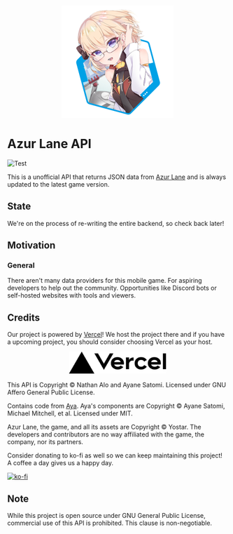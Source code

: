 <p align="center">
  <img src="icon.png" width="256" title="Azur Lane API">
</p>

# Azur Lane API
![Test](https://github.com/LeNitrous/azur-lane-api/workflows/Test/badge.svg)

This is a unofficial API that returns JSON data from [Azur Lane](https://azurlane.yo-star.com/) and is always updated to the latest game version. 


## State

We're on the process of re-writing the entire backend, so check back later!

## Motivation

### General
There aren't many data providers for this mobile game. For aspiring developers to help out the community. Opportunities like Discord bots or self-hosted websites with tools and viewers.

## Credits

Our project is powered by [Vercel](https://vercel.com?utm_source=azur-lane-api&utm_campaign=oss)! We host the project there and if you have a upcoming project, you should consider choosing Vercel as your host.

<p align="center">
<a href="https://vercel.com?utm_source=azur-lane-api&utm_campaign=oss"><img src="public/vercel.svg" height="50em"></a> 
</p>

This API is Copyright &copy; Nathan Alo and Ayane Satomi. Licensed under GNU Affero General Public License. 

Contains code from [Aya](https://github.com/ClarityCafe/Aya). Aya's components are Copyright &copy; Ayane Satomi, Michael Mitchell, et al. Licensed under MIT.


Azur Lane, the game, and all its assets are Copyright &copy; Yostar. The developers and contributors are no way affiliated with the game, the company, nor its partners.


Consider donating to ko-fi as well so we can keep maintaining this project! A coffee a day gives us a happy day.

[![ko-fi](https://www.ko-fi.com/img/githubbutton_sm.svg)](https://ko-fi.com/W7W71CF9V)

## Note

While this project is open source under GNU General Public License, commercial use of this API is prohibited. This clause is non-negotiable.